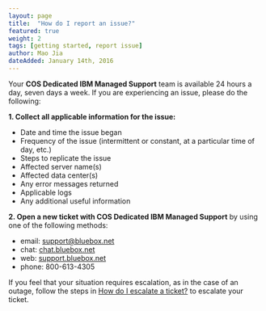 ```yaml
---
layout: page
title:  "How do I report an issue?"
featured: true
weight: 2
tags: [getting started, report issue]
author: Mao Jia
dateAdded: January 14th, 2016
---
```


Your **COS Dedicated IBM Managed Support** team is available 24 hours a day, seven days a week.  If you are experiencing an issue, please do the following:

**1. Collect all applicable information for the issue:**

  * Date and time the issue began
  * Frequency of the issue (intermittent or constant, at a particular time of day, etc.)
  * Steps to replicate the issue
  * Affected server name(s)
  * Affected data center(s)
  * Any error messages returned
  * Applicable logs
  * Any additional useful information


**2. Open a new ticket with COS Dedicated IBM Managed Support** by using one of the following methods:

* email: support@bluebox.net
* chat: [chat.bluebox.net](https://chat.bluebox.net/)
* web: [support.bluebox.net](https://support.bluebox.net/)
* phone: 800-613-4305


If you feel that your situation requires escalation, as in the case of an outage, follow the steps in [How do I escalate a ticket?](../escalating-a-ticket/index.html) to escalate your ticket.

